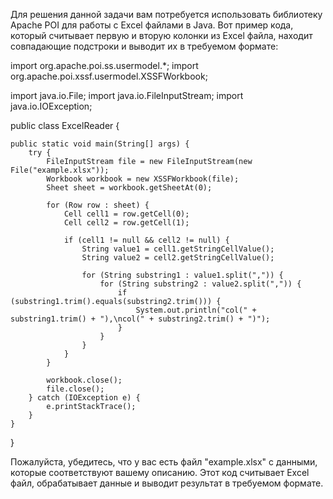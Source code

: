 Для решения данной задачи вам потребуется использовать библиотеку Apache POI для работы с Excel файлами в Java. Вот пример кода, который считывает первую и вторую колонки из Excel файла, находит совпадающие подстроки и выводит их в требуемом формате:

import org.apache.poi.ss.usermodel.*;
import org.apache.poi.xssf.usermodel.XSSFWorkbook;

import java.io.File;
import java.io.FileInputStream;
import java.io.IOException;

public class ExcelReader {

    public static void main(String[] args) {
        try {
            FileInputStream file = new FileInputStream(new File("example.xlsx"));
            Workbook workbook = new XSSFWorkbook(file);
            Sheet sheet = workbook.getSheetAt(0);

            for (Row row : sheet) {
                Cell cell1 = row.getCell(0);
                Cell cell2 = row.getCell(1);

                if (cell1 != null && cell2 != null) {
                    String value1 = cell1.getStringCellValue();
                    String value2 = cell2.getStringCellValue();

                    for (String substring1 : value1.split(",")) {
                        for (String substring2 : value2.split(",")) {
                            if (substring1.trim().equals(substring2.trim())) {
                                System.out.println("col(" + substring1.trim() + "),\ncol(" + substring2.trim() + ")");
                            }
                        }
                    }
                }
            }

            workbook.close();
            file.close();
        } catch (IOException e) {
            e.printStackTrace();
        }
    }
}


Пожалуйста, убедитесь, что у вас есть файл "example.xlsx" с данными, которые соответствуют вашему описанию. Этот код считывает Excel файл, обрабатывает данные и выводит результат в требуемом формате.
